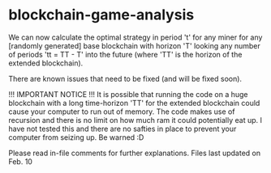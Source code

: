 # blockchain-game-analysis

We can now calculate the optimal strategy in period 't' for any miner for any [randomly generated] base blockchain with horizon 'T' looking any number of periods 'tt = TT - T' into the future (where 'TT' is the horizon of the extended blockchain).

There are known issues that need to be fixed (and will be fixed soon).


!!! IMPORTANT NOTICE !!!
It is possible that running the code on a huge blockchain with a long time-horizon 'TT' for the extended blockchain could cause your computer to run out of memory. The code makes use of recursion and there is no limit on how much ram it could potentially eat up. I have not tested this and there are no safties in place to prevent your computer from seizing up. Be warned :D


Please read in-file comments for further explanations.
Files last updated on Feb. 10
